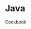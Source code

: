 # Java

[Cookbook](Java%2041eea484ed3040b0a463727de76efe16/Cookbook%20463d4e4ad60a49ed9248d95875f373fa.md)
